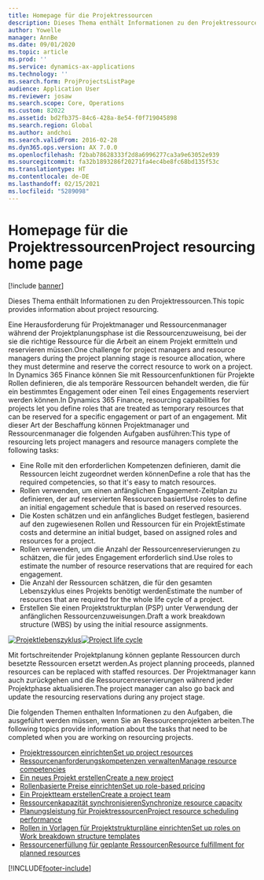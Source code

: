 ```yaml
---
title: Homepage für die Projektressourcen
description: Dieses Thema enthält Informationen zu den Projektressourcen.
author: Yowelle
manager: AnnBe
ms.date: 09/01/2020
ms.topic: article
ms.prod: ''
ms.service: dynamics-ax-applications
ms.technology: ''
ms.search.form: ProjProjectsListPage
audience: Application User
ms.reviewer: josaw
ms.search.scope: Core, Operations
ms.custom: 82022
ms.assetid: bd2fb375-84c6-428a-8e54-f0f719045898
ms.search.region: Global
ms.author: andchoi
ms.search.validFrom: 2016-02-28
ms.dyn365.ops.version: AX 7.0.0
ms.openlocfilehash: f2bab78628333f2d8a6996277ca3a9e63052e939
ms.sourcegitcommit: fa32b1893286f20271fa4ec4be8fc68bd135f53c
ms.translationtype: HT
ms.contentlocale: de-DE
ms.lasthandoff: 02/15/2021
ms.locfileid: "5289098"
---
```

# <a name="project-resourcing-home-page"></a><span data-ttu-id="ade7a-103">Homepage für die Projektressourcen</span><span class="sxs-lookup"><span data-stu-id="ade7a-103">Project resourcing home page</span></span>

[!include [banner](../includes/banner.md)]

<span data-ttu-id="ade7a-104">Dieses Thema enthält Informationen zu den Projektressourcen.</span><span class="sxs-lookup"><span data-stu-id="ade7a-104">This topic provides information about project resourcing.</span></span>

<span data-ttu-id="ade7a-105">Eine Herausforderung für Projektmanager und Ressourcenmanager während der Projektplanungsphase ist die Ressourcenzuweisung, bei der sie die richtige Ressource für die Arbeit an einem Projekt ermitteln und reservieren müssen.</span><span class="sxs-lookup"><span data-stu-id="ade7a-105">One challenge for project managers and resource managers during the project planning stage is resource allocation, where they must determine and reserve the correct resource to work on a project.</span></span> <span data-ttu-id="ade7a-106">In Dynamics 365 Finance können Sie mit Ressourcenfunktionen für Projekte Rollen definieren, die als temporäre Ressourcen behandelt werden, die für ein bestimmtes Engagement oder einen Teil eines Engagements reserviert werden können.</span><span class="sxs-lookup"><span data-stu-id="ade7a-106">In Dynamics 365 Finance, resourcing capabilities for projects let you define roles that are treated as temporary resources that can be reserved for a specific engagement or part of an engagement.</span></span> <span data-ttu-id="ade7a-107">Mit dieser Art der Beschaffung können Projektmanager und Ressourcenmanager die folgenden Aufgaben ausführen:</span><span class="sxs-lookup"><span data-stu-id="ade7a-107">This type of resourcing lets project managers and resource managers complete the following tasks:</span></span>

- <span data-ttu-id="ade7a-108">Eine Rolle mit den erforderlichen Kompetenzen definieren, damit die Ressourcen leicht zugeordnet werden können</span><span class="sxs-lookup"><span data-stu-id="ade7a-108">Define a role that has the required competencies, so that it's easy to match resources.</span></span>
- <span data-ttu-id="ade7a-109">Rollen verwenden, um einen anfänglichen Engagement-Zeitplan zu definieren, der auf reservierten Ressourcen basiert</span><span class="sxs-lookup"><span data-stu-id="ade7a-109">Use roles to define an initial engagement schedule that is based on reserved resources.</span></span>
- <span data-ttu-id="ade7a-110">Die Kosten schätzen und ein anfängliches Budget festlegen, basierend auf den zugewiesenen Rollen und Ressourcen für ein Projekt</span><span class="sxs-lookup"><span data-stu-id="ade7a-110">Estimate costs and determine an initial budget, based on assigned roles and resources for a project.</span></span>
- <span data-ttu-id="ade7a-111">Rollen verwenden, um die Anzahl der Ressourcenreservierungen zu schätzen, die für jedes Engagement erforderlich sind.</span><span class="sxs-lookup"><span data-stu-id="ade7a-111">Use roles to estimate the number of resource reservations that are required for each engagement.</span></span>
- <span data-ttu-id="ade7a-112">Die Anzahl der Ressourcen schätzen, die für den gesamten Lebenszyklus eines Projekts benötigt werden</span><span class="sxs-lookup"><span data-stu-id="ade7a-112">Estimate the number of resources that are required for the whole life cycle of a project.</span></span>
- <span data-ttu-id="ade7a-113">Erstellen Sie einen Projektstrukturplan (PSP) unter Verwendung der anfänglichen Ressourcenzuweisungen.</span><span class="sxs-lookup"><span data-stu-id="ade7a-113">Draft a work breakdown structure (WBS) by using the initial resource assignments.</span></span>

<span data-ttu-id="ade7a-114">[![Projektlebenszyklus](./media/projectresourcing02-1024x812.jpg)](./media/projectresourcing02.jpg)</span><span class="sxs-lookup"><span data-stu-id="ade7a-114">[![Project life cycle](./media/projectresourcing02-1024x812.jpg)](./media/projectresourcing02.jpg)</span></span>

<span data-ttu-id="ade7a-115">Mit fortschreitender Projektplanung können geplante Ressourcen durch besetzte Ressourcen ersetzt werden.</span><span class="sxs-lookup"><span data-stu-id="ade7a-115">As project planning proceeds, planned resources can be replaced with staffed resources.</span></span> <span data-ttu-id="ade7a-116">Der Projektmanager kann auch zurückgehen und die Ressourcenreservierungen während jeder Projektphase aktualisieren.</span><span class="sxs-lookup"><span data-stu-id="ade7a-116">The project manager can also go back and update the resourcing reservations during any project stage.</span></span>

<span data-ttu-id="ade7a-117">Die folgenden Themen enthalten Informationen zu den Aufgaben, die ausgeführt werden müssen, wenn Sie an Ressourcenprojekten arbeiten.</span><span class="sxs-lookup"><span data-stu-id="ade7a-117">The following topics provide information about the tasks that need to be completed when you are working on resourcing projects.</span></span>

- [<span data-ttu-id="ade7a-118">Projektressourcen einrichten</span><span class="sxs-lookup"><span data-stu-id="ade7a-118">Set up project resources</span></span>](set-up-project-resources.md)
- [<span data-ttu-id="ade7a-119">Ressourcenanforderungskompetenzen verwalten</span><span class="sxs-lookup"><span data-stu-id="ade7a-119">Manage resource competencies</span></span>](manage-resource-competencies.md)
- [<span data-ttu-id="ade7a-120">Ein neues Projekt erstellen</span><span class="sxs-lookup"><span data-stu-id="ade7a-120">Create a new project</span></span>](create-new-project.md)
- [<span data-ttu-id="ade7a-121">Rollenbasierte Preise einrichten</span><span class="sxs-lookup"><span data-stu-id="ade7a-121">Set up role-based pricing</span></span>](set-up-role-based-pricing.md)
- [<span data-ttu-id="ade7a-122">Ein Projektteam erstellen</span><span class="sxs-lookup"><span data-stu-id="ade7a-122">Create a project team</span></span>](create-project-team.md)
- [<span data-ttu-id="ade7a-123">Ressourcenkapazität synchronisieren</span><span class="sxs-lookup"><span data-stu-id="ade7a-123">Synchronize resource capacity</span></span>](synchronize-resource-capacity.md)
- [<span data-ttu-id="ade7a-124">Planungsleistung für Projektressourcen</span><span class="sxs-lookup"><span data-stu-id="ade7a-124">Project resource scheduling performance</span></span>](project-scheduling-performance.md)
- [<span data-ttu-id="ade7a-125">Rollen in Vorlagen für Projektstrukturpläne einrichten</span><span class="sxs-lookup"><span data-stu-id="ade7a-125">Set up roles on Work breakdown structure templates</span></span>](set-up-roles-wbs-template.md)
- [<span data-ttu-id="ade7a-126">Ressourcenerfüllung für geplante Ressourcen</span><span class="sxs-lookup"><span data-stu-id="ade7a-126">Resource fulfillment for planned resources</span></span>](resource-fulfillment-planned-resources.md)


[!INCLUDE[footer-include](../includes/footer-banner.md)]